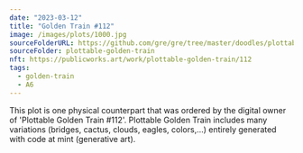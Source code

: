 ```yaml
---
date: "2023-03-12"
title: "Golden Train #112"
image: /images/plots/1000.jpg
sourceFolderURL: https://github.com/gre/gre/tree/master/doodles/plottable-golden-train
sourceFolder: plottable-golden-train
nft: https://publicworks.art/work/plottable-golden-train/112
tags:
  - golden-train
  - A6
---
```


This plot is one physical counterpart that was ordered by the digital owner of 'Plottable Golden Train #112'. 
Plottable Golden Train includes many variations (bridges, cactus, clouds, eagles, colors,...) entirely generated with code at mint (generative art).
